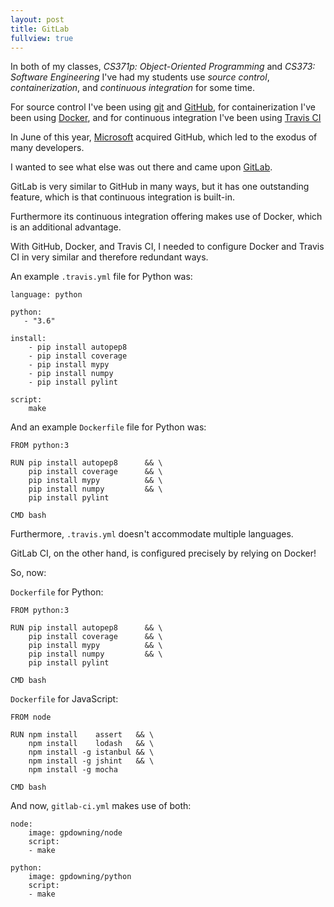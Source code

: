 ```yaml
---
layout: post
title: GitLab
fullview: true
---
```


In both of my classes, *CS371p: Object-Oriented Programming* and *CS373: Software Engineering* I've had my students use *source control*, *containerization*, and *continuous integration* for some time.

For source control I've been using [git](https://git-scm.com) and [GitHub](https://github.com), for containerization I've been using [Docker](https://www.docker.com), and for continuous integration I've been using [Travis CI](https://travis-ci.org)

In June of this year, [Microsoft](https://www.microsoft.com) acquired GitHub, which led to the exodus of many developers.

I wanted to see what else was out there and came upon [GitLab](https://gitlab.com).

GitLab is very similar to GitHub in many ways, but it has one outstanding feature, which is that continuous integration is built-in.

Furthermore its continuous integration offering makes use of Docker, which is an additional advantage.

With GitHub, Docker, and Travis CI, I needed to configure Docker and Travis CI in very similar and therefore redundant ways.

An example `.travis.yml` file for Python was:

```
language: python

python:
   - "3.6"

install:
    - pip install autopep8
    - pip install coverage
    - pip install mypy
    - pip install numpy
    - pip install pylint

script:
    make
```

And an example `Dockerfile` file for Python was:

```
FROM python:3

RUN pip install autopep8      && \
    pip install coverage      && \
    pip install mypy          && \
    pip install numpy         && \
    pip install pylint

CMD bash
```

Furthermore, `.travis.yml` doesn't accommodate multiple languages.

GitLab CI, on the other hand, is configured precisely by relying on Docker!

So, now:

`Dockerfile` for Python:

```
FROM python:3

RUN pip install autopep8      && \
    pip install coverage      && \
    pip install mypy          && \
    pip install numpy         && \
    pip install pylint

CMD bash
```

`Dockerfile` for JavaScript:

```
FROM node

RUN npm install    assert   && \
    npm install    lodash   && \
    npm install -g istanbul && \
    npm install -g jshint   && \
    npm install -g mocha

CMD bash
```

And now, `gitlab-ci.yml` makes use of both:

```
node:
    image: gpdowning/node
    script:
    - make

python:
    image: gpdowning/python
    script:
    - make
```
